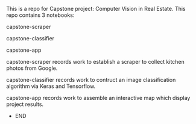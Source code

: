 This is a repo for Capstone project: Computer Vision in Real Estate. This repo contains 3 notebooks:

capstone-scraper

capstone-classifier

capstone-app

capstone-scraper records work to establish a scraper to collect kitchen photos from Google.

capstone-classifier records work to contruct an image classification algorithm via Keras and Tensorflow.

capstone-app records work to assemble an interactive map which display project results.


- END
